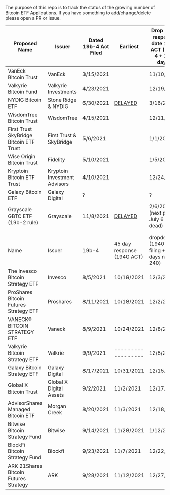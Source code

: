 The purpose of this repo is to track the status of the growing number of Bitcoin ETF Applications. If you have something to add/change/delete please open a PR or issue. 


| Proposed Name                           | Issuer                       | Dated 19b-4 Act Filed |      Earliest              | Drop dead response date 1933 ACT (19b-4 + 240 days)        | Type                |   Result             |
|-----------------------------------------|------------------------------|-----------------------|----------------------------|------------------------------------------------------------|---------------------|----------------------|
| VanEck Bitcoin Trust                    | VanEck                       | 3/15/2021             |                            | 11/10/2021                                                 | Physical            |		DENIED	|
| Valkyrie Bitcoin Fund                   | Valkyrie Investments         | 4/23/2021             |                            | 12/19/2021                                                 | Physical            |    DENIED	|
| NYDIG Bitcoin ETF                       | Stone Ridge & NYDIG          | 6/30/2021             |     [DELAYED](https://www.theblockcrypto.com/linked/129205/sec-delays-decision-on-nydigs-bitcoin-etf-proposal?utm_source=rss&utm_medium=rss)                | 3/16/2022                                                  | Physical            |						|
| WisdomTree Bitcoin Trust                | WisdomTree                   | 4/15/2021             |                            | 12/11/2021                                                 | Physical            |[DENIED](https://www.coindesk.com/policy/2021/12/02/sec-rejects-wisdomtrees-spot-bitcoin-etf-application/)  |
| First Trust SkyBridge Bitcoin ETF Trust | First Trust & SkyBridge      | 5/6/2021              |                            | 1/1/2022                                                   | Physical            |	[DENIED](https://www.sec.gov/rules/sro/nysearca/2022/34-94006.pdf)|
| Wise Origin Bitcoin Trust               | Fidelity                     | 5/10/2021             |                            | 1/5/2022                                                   | Physical            |						|
| Kryptoin Bitcoin ETF Trust              | Kryptoin Investment Advisors | 4/10/2021             |                            | 12/24/2021                                                 | Physical            |	  DENIED 	|
| Galaxy Bitcoin ETF                      | Galaxy Digital               | ?                     |                            | ?                                                          |                     |						|
| Grayscale GBTC ETF   (19b-2 rule)       | Grayscale                    | 11/8/2021             |     [DELAYED](https://www.theblockcrypto.com/linked/127912/sec-punts-on-bitwise-and-grayscale-bitcoin-etf-proposals)       | 2/6/2022 (next punt July 6 drop dead)                                                 |                     |						|
|                                         |                              |                       |                            |                                                            |                     |						
|                                         |                              |                       |                            |                                                            |                     |						|
| Name                                    | Issuer                       | 19b-4                 | 45 day response (1940 ACT) | dropdead (1940 ACT  filing +90 days not 240)               | Type                |						|
| The Invesco Bitcoin Strategy ETF        | Invesco                      | 8/5/2021              | 10/19/2021                 | 12/3/2021                                                  | Futures/derivatives |	[Withdrawn](https://www.bloomberg.com/news/articles/2021-10-18/invesco-drops-pursuit-of-bitcoin-futures-etf-filing-before-debut)|
| ProShares Bitcoin Futures Strategy ETF  | Proshares                    | 8/11/2021             | 10/18/2021                 | 12/2/2021                                                  | Futures/derivatives | Approved  (BTO)      |
| VANECK® BITCOIN STRATEGY ETF            | Vaneck                       | 8/9/2021              | 10/24/2021                 | 12/8/2021                                                  | Futures/derivatives | Approved (XBTF)      |
| Valkyrie Bitcoin Strategy ETF           | Valkrie                      | 9/9/2021              | ------------------         | 12/8/2021                                                  | Futures/derivatives | Approved (BTF)       |
| Galaxy Bitcoin Strategy ETF             | Galaxy Digital               | 8/17/2021             | 10/31/2021                 | 12/15/2021                                                 | Futures/derivatives |						|
| Global X Bitcoin Trust                  | Global X Digital Assets      | 9/2/2021              | 11/2/2021                  | 12/17/2021                                                 | Futures/derivatives |						|
| AdvisorShares Managed Bitcoin ETF       | Morgan Creek                 | 8/20/2021             | 11/3/2021                  | 12/18/2021                                                 | Futures/derivatives |						|
| Bitwise Bitcoin Strategy Fund           | Bitwise                      | 9/14/2021             | 11/28/2021                 | 1/12/2022                                                  | Futures/derivatives |						|
| BlockFi Bitcoin Strategy Fund           | Blockfi                      | 9/23/2021             | 11/7/2021                  | 12/22/2021                                                 | Futures/derivatives |						|
| ARK 21Shares Bitcoin Futures Strategy   | ARK                          | 9/28/2021             | 11/12/2021                 | 12/27/2021                                                 | Futures/derivatives |						|
